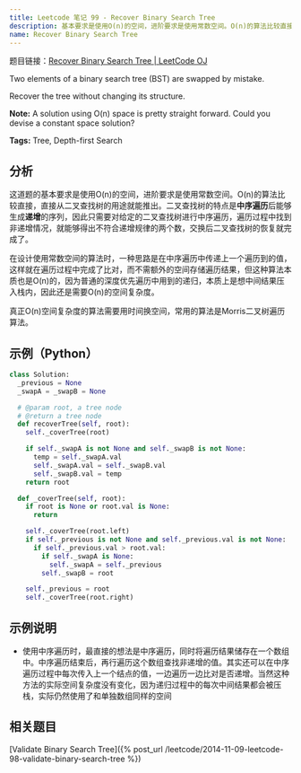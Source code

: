 ```yaml
---
title: Leetcode 笔记 99 - Recover Binary Search Tree
description: 基本要求是使用O(n)的空间，进阶要求是使用常数空间。O(n)的算法比较直接，直接从二叉查找树的用途就能推出。二叉查找树的特点是中序遍历后能够生成递增的序列，因此只需要对给定的二叉查找树进行中序遍历，遍历过程中找到非递增情况，就能够得出不符合递增规律的两个数，交换后二叉查找树的恢复就完成了。
name: Recover Binary Search Tree
---
```



题目链接：[Recover Binary Search Tree | LeetCode OJ](https://oj.leetcode.com/problems/recover-binary-search-tree/)

Two elements of a binary search tree (BST) are swapped by mistake.

Recover the tree without changing its structure.

**Note:** A solution using O(n) space is pretty straight forward. Could you devise a constant space solution?

**Tags:** Tree, Depth-first Search

## 分析

这道题的基本要求是使用O(n)的空间，进阶要求是使用常数空间。O(n)的算法比较直接，直接从二叉查找树的用途就能推出。二叉查找树的特点是**中序遍历**后能够生成**递增**的序列，因此只需要对给定的二叉查找树进行中序遍历，遍历过程中找到非递增情况，就能够得出不符合递增规律的两个数，交换后二叉查找树的恢复就完成了。

在设计使用常数空间的算法时，一种思路是在中序遍历中传递上一个遍历到的值，这样就在遍历过程中完成了比对，而不需额外的空间存储遍历结果，但这种算法本质也是O(n)的，因为普通的深度优先遍历中用到的递归，本质上是想中间结果压入栈内，因此还是需要O(n)的空间复杂度。

真正O(n)空间复杂度的算法需要用时间换空间，常用的算法是Morris二叉树遍历算法。

## 示例（Python）

```python
class Solution:
  _previous = None
  _swapA = _swapB = None

  # @param root, a tree node
  # @return a tree node
  def recoverTree(self, root):
    self._coverTree(root)

    if self._swapA is not None and self._swapB is not None:
      temp = self._swapA.val
      self._swapA.val = self._swapB.val
      self._swapB.val = temp
    return root

  def _coverTree(self, root):
    if root is None or root.val is None:
      return

    self._coverTree(root.left)
    if self._previous is not None and self._previous.val is not None:
      if self._previous.val > root.val:
        if self._swapA is None:
          self._swapA = self._previous
        self._swapB = root

    self._previous = root
    self._coverTree(root.right)
```
## 示例说明

+ 使用中序遍历时，最直接的想法是中序遍历，同时将遍历结果储存在一个数组中。中序遍历结束后，再行遍历这个数组查找非递增的值。其实还可以在中序遍历过程中每次传入上一个结点的值，一边遍历一边比对是否递增。当然这种方法的实际空间复杂度没有变化，因为递归过程中的每次中间结果都会被压栈，实际仍然使用了和单独数组同样的空间

## 相关题目

[Validate Binary Search Tree]({% post_url /leetcode/2014-11-09-leetcode-98-validate-binary-search-tree %})
